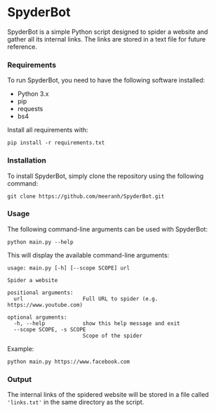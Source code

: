 # **SpyderBot**

SpyderBot is a simple Python script designed to spider a website and gather all its internal links. The links are stored in a text file for future reference.

### **Requirements**

To run SpyderBot, you need to have the following software installed:

* Python 3.x
* pip
* requests
* bs4

Install all requirements with:

`pip install -r requirements.txt`

### **Installation**

To install SpyderBot, simply clone the repository using the following command:

`git clone https://github.com/meeranh/SpyderBot.git`

### **Usage**

The following command-line arguments can be used with SpyderBot:

`python main.py --help`

This will display the available command-line arguments:

```
usage: main.py [-h] [--scope SCOPE] url

Spider a website

positional arguments:
  url                   Full URL to spider (e.g. https://www.youtube.com)

optional arguments:
  -h, --help            show this help message and exit
  --scope SCOPE, -s SCOPE
                        Scope of the spider
```

Example:

`python main.py https://www.facebook.com`

### **Output**

The internal links of the spidered website will be stored in a file called `'links.txt'` in the same directory as the script.
